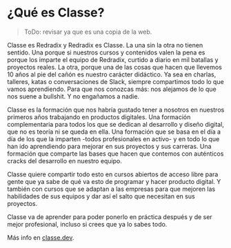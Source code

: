 # ¿Qué es Classe?

> ToDo: revisar ya que es una copia de la web.

Classe es Redradix y Redradix es Classe. La una sin la otra no tienen sentido. Una porque si nuestros cursos y contenidos valen la pena es porque los imparte el equipo de Redradix, curtido a diario en mil batallas y proyectos reales. La otra, porque una de las cosas que hacen que llevemos 10 años al pie del cañón es nuestro carácter didáctico. Ya sea en charlas, talleres, katas o conversaciones de Slack, siempre compartimos todo lo que vamos aprendiendo. Para que nos conozcas más: nos alejamos de lo que nos suene a bullshit. Y no engañamos a nadie.

Classe es la formación que nos habría gustado tener a nosotros en nuestros primeros años trabajando en productos digitales. Una formación complementaria para todos los que se dedican al desarrollo y diseño digital, que no es teoría ni se queda en ella. Una formación que se basa en el día a día de los que la imparten -todos profesionales en activo- y en todo lo que han ido aprendiendo para mejorar en sus proyectos y sus carreras. Una formación que comparte las bases que hacen que contemos con auténticos cracks del desarrollo en nuestro equipo.

Classe quiere compartir todo esto en cursos abiertos de acceso libre para gente que ya sabe de qué va esto de programar y hacer producto digital. Y también con cursos que se adaptan a las empresas para que mejoren las habilidades de sus equipos y dar así el salto que necesitan en sus proyectos.

Classe va de aprender para poder ponerlo en práctica después y de ser mejor profesional, incluso si crees que ya lo sabes todo.

Más info en [classe.dev](https://classe.dev).
